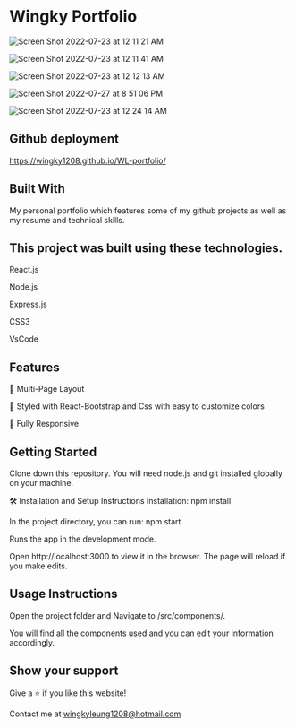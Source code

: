 # Wingky Portfolio

![Screen Shot 2022-07-23 at 12 11 21 AM](https://user-images.githubusercontent.com/100000900/180590217-c0fb2b63-da57-4cbd-8019-8ed6e8d8785f.png)

![Screen Shot 2022-07-23 at 12 11 41 AM](https://user-images.githubusercontent.com/100000900/180590243-f2b940d9-dfd5-4563-8899-5a2221945874.png)


![Screen Shot 2022-07-23 at 12 12 13 AM](https://user-images.githubusercontent.com/100000900/180590249-35ff03da-6655-4b93-af58-a31f98baf442.png)

![Screen Shot 2022-07-27 at 8 51 06 PM](https://user-images.githubusercontent.com/100000900/181397137-9be96bf0-a06e-4457-b001-890efaaef5be.png)

![Screen Shot 2022-07-23 at 12 24 14 AM](https://user-images.githubusercontent.com/100000900/180590299-467d07f2-2f07-4f3d-8692-9f6d89f1ad27.png)

## Github deployment
https://wingky1208.github.io/WL-portfolio/

## Built With
My personal portfolio which features some of my github projects as well as my resume and technical skills.

## This project was built using these technologies.

React.js

Node.js

Express.js

CSS3

VsCode


## Features
📖 Multi-Page Layout

🎨 Styled with React-Bootstrap and Css with easy to customize colors

📱 Fully Responsive

## Getting Started
Clone down this repository. You will need node.js and git installed globally on your machine.

🛠 Installation and Setup Instructions
Installation: npm install

In the project directory, you can run: npm start

Runs the app in the development mode.

Open http://localhost:3000 to view it in the browser. The page will reload if you make edits.

## Usage Instructions

Open the project folder and Navigate to /src/components/.

You will find all the components used and you can edit your information accordingly.

## Show your support

Give a ⭐ if you like this website!

Contact me at wingkyleung1208@hotmail.com
